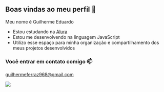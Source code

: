 ## Boas vindas ao meu perfil 💙

Meu nome é Guilherme Eduardo

- Estou estudando na [Alura](https://www.alura.com.br)
- Estou me desenvolvendo na linguagem JavaScript
- Utilizo esse espaço para minha organização e compartilhamento dos meus projetos desenvolvidos

### Você entrar em contato comigo 📫

guilhermeferraz968@gmail.com

![](https://media1.tenor.com/m/b2dA5GGlHGYAAAAC/uzumaki-naruto-crying.gif)
